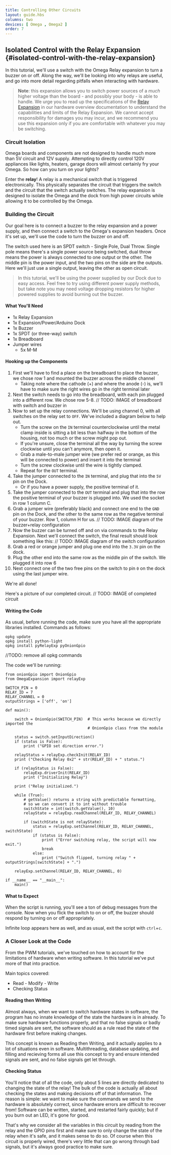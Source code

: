 ```yaml
---
title: Controlling Other Circuits
layout: guide.hbs
columns: two
devices: [ Omega , Omega2 ]
order: 7
---
```

## Isolated Control with the Relay Expansion {#isolated-control-with-the-relay-expansion}

In this tutorial, we'll use a switch with the Omega Relay expansion to turn a buzzer on or off. Along the way, we'll be looking into why relays are useful, and go into more detail regarding pitfalls when interacting with hardware.

>**Note**: this expansion allows you to switch power sources of a *much* higher voltage than the board - and possibly your body - is able to handle. We urge you to read up the specifications of the [Relay Expansion](#relay-expansion) in our hardware overview documentation to understand the capabilities and limits of the Relay Expansion. We cannot accept responsibility for damages you may incur, and we recommend you use this expansion only if you are comfortable with whatever you may be switching.


### Circuit Isolation

<!-- // explain that the omega's relays are completely isolated from the circuit that is connected to the terminals, it merely acts as a switch

// this is useful since it allows the Omega to control other, larger, more powerful circuits
//  expand along those lines, maybe throw in the max specs of the relays, hint that you can control house-hold appliances -->

Omega boards and components are not designed to handle much more than 5V circuit and 12V supply. Attempting to directly control 120V appliances like lights, heaters, garage doors will almost certainly fry your Omega. So how can you turn on your lights?

Enter the **relay**! A relay is a mechanical switch that is triggered electronically. This physically separates the circuit that triggers the switch and the circuit that the switch actually switches. The relay expansion is designed to isolate the Omega and the dock from high power circuits while allowing it to be controlled by the Omega.


### Building the Circuit

Our goal here is to connect a buzzer to the relay expansion and a power supply, and then connect a switch to the Omega's expansion headers. Once it's set up, we'll use the code to turn the buzzer on and off.

The switch used here is an SPDT switch - Single Pole, Dual Throw. Single pole means there's a single power source being switched, dual throw means the power is always connected to one output or the other. The middle pin is the power input, and the two pins on the side are the outputs. Here we'll just use a single output, leaving the other as open circuit.

>In this tutorial, we'll be using the power supplied by our Dock due to easy access. Feel free to try using different power supply methods, but take note you may need voltage dropping resistors for higher powered supplies to avoid burning out the buzzer.

#### What You'll Need

* 1x Relay Expansion
* 1x Expansion/Power/Arduino Dock
* 1x Buzzer
* 1x SPDT (or three-way) switch
* 1x Breadboard
* Jumper wires
	* 5x M-M


#### Hooking up the Components

<!-- // detailed explanation of connecting wires to the screw terminals

// wiring up the buzzer so that the connection is interrupted by the relay -->

1. First we'll have to find a place on the breadboard to place the buzzer, we chose row 1 and mounted the buzzer across the middle channel
	* Taking note where the cathode (+) and where the anode (-) is, we'll have to make sure the right wires go in the right terminal later
1. Next the switch needs to go into the breadboard, with each pin plugged into a different row. We chose row 5-8.
// TODO: IMAGE of breadboard with switch and buzzer in
1. Now to set up the relay connections. We'll be using channel 0, with all switches on the relay set to `OFF`. We've included a diagram below to help out.
	* Turn the screw on the `IN` terminal counterclockwise until the metal clamp inside is sitting a bit less than halfway in the bottom of the housing, not too much or the screw might pop out.
	* If you're unsure, close the terminal all the way by turning the screw clockwise until you can't anymore, then open it.
	* Grab a male-to-male jumper wire (we prefer red or orange, as this will be connected to power) and insert it into the terminal
	* Turn the screw clockwise until the wire is tightly clamped.
	* Repeat for the `OUT` terminal.
1. Take the jumper connected to the `IN` terminal, and plug that into the `5V` pin on the Dock.
	* Or if you have a power supply, the positive terminal of it.
1. Take the jumper connected to the `OUT` terminal and plug that into the row the positive terminal of your buzzer is plugged into. We used the socket in row 1 column C.
1. Grab a jumper wire (preferably black) and connect one end to the `GND` pin on the Dock, and the other to the same row as the negative terminal of your buzzer. Row 1, column H for us.
// TODO: IMAGE diagram of the buzzer+relay configuration
1. Now the buzzer can be turned off and on via commands to the Relay Expansion. Next we'll connect the switch, the final result should look something like this:
// TODO: IMAGE diagram of the switch configuration
1. Grab a red or orange jumper and plug one end into the `3.3V` pin on the dock.
1. Plug the other end into the same row as the middle pin of the switch. We plugged it into row 6
1. Next connect one of the two free pins on the switch to pin `0` on the dock using the last jumper wire.

We're all done!

Here's a picture of our completed circuit.
// TODO: IMAGE of completed circuit


#### Writing the Code

As usual, before running the code, make sure you have all the appropriate libraries installed. Commands as follows:

```
opkg update
opkg install python-light
opkg install pyRelayExp pyOnionGpio
```

//TODO: remove all opkg commands

The code we'll be running:

```
from onionGpio import OnionGpio
from OmegaExpansion import relayExp

SWITCH_PIN = 0
RELAY_ID = 7
RELAY_CHANNEL = 0
outputStrings = ['off', 'on']

def main():

    switch = OnionGpio(SWITCH_PIN)	# This works because we directly imported the
									# OnionGpio class from the module

    status = switch.setInputDirection()
    if (status is False):
        print ("GPIO set direction error.")

    relayStatus = relayExp.checkInit(RELAY_ID)
    print ("Checking Relay 0x2" + str(RELAY_ID) + " status.")

    if (relayStatus is False):
        relayExp.driverInit(RELAY_ID)
        print ("Initializing Relay")

    print ("Relay initialized.")

    while (True):
        # getValue() returns a string with predictable formatting,
        # so we can convert it to int without trouble
        switchState = int(switch.getValue(), 10)
        relayState = relayExp.readChannel(RELAY_ID, RELAY_CHANNEL)

        if (switchState is not relayState):
            status = relayExp.setChannel(RELAY_ID, RELAY_CHANNEL, switchState)
            if (status is False):
                print ("Error switching relay, the script will now exit.")
                break
            else:
                print ("Switch flipped, turning relay " + outputStrings[switchState] + ".")

    relayExp.setChannel(RELAY_ID, RELAY_CHANNEL, 0)

if __name__ == "__main__":
    main()

```

#### What to Expect

When the script is running, you'll see a ton of debug messages from the console. Now when you flick the switch to on or off, the buzzer should respond by turning on or off appropriately.

Infinite loop appears here as well, and as usual, exit the script with `ctrl`+`c`.


### A Closer Look at the Code

From the PWM tutorials, we've touched on how to account for the limitations of hardware when writing software. In this tutorial we've put more of that into practice.

Main topics covered:
* Read - Modify - Write
* Checking Status

#### Reading then Writing

Almost always, when we want to switch hardware states in software, the program has no innate knowledge of the state the hardware is in already. To make sure hardware functions properly, and that no false signals or badly timed signals are sent, the software should as a rule read the state of the hardware first before making changes.

This concept is known as Reading then Writing, and it actually applies to a lot of situations even in software. Multithreading, database updating, and filling and recieving forms all use this concept to try and ensure intended signals are sent, and no false signals get let through.


#### Checking Status

You'll notice that of all the code, only about 5 lines are directly dedicated to changing the state of the relay! The bulk of the code is actually all about checking the states and making decisions off of that information. The reason is simple: we want to make sure the commands we send to the hardware is absolutely correct, since hardware errors are difficult to recover from! Software can be written, started, and restarted fairly quickly; but if you burn out an LED, it's gone for good.

That's why we consider all the variables in this circuit by reading from the relay and the GPIO pins first and make sure to only change the state of the relay when it's safe, and it makes sense to do so. Of course when this circuit is properly wired, there's very little that can go wrong through bad signals, but it's always good practice to make sure.
